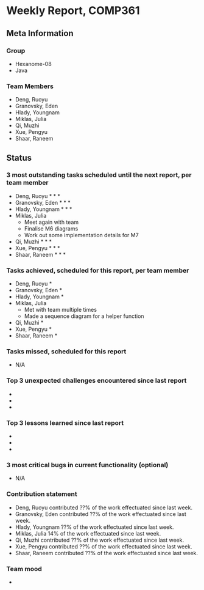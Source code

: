 # Weekly Report, COMP361

## Meta Information

### Group

 * Hexanome-08
 * Java

### Team Members

 * Deng, Ruoyu
 * Granovsky, Eden
 * Hlady, Youngnam
 * Miklas, Julia
 * Qi, Muzhi
 * Xue, Pengyu
 * Shaar, Raneem

## Status

### 3 most outstanding tasks scheduled until the next report, per team member

 * Deng, Ruoyu
    * 
    * 
    * 
 * Granovsky, Eden
    * 
    * 
    * 
 * Hlady, Youngnam
    * 
    * 
    * 
 * Miklas, Julia
    * Meet again with team
    * Finalise M6 diagrams
    * Work out some implementation details for M7
 * Qi, Muzhi
    * 
    * 
    * 
 * Xue, Pengyu
    * 
    * 
    * 
 * Shaar, Raneem
    * 
    * 
    *  

### Tasks achieved, scheduled for this report, per team member

 * Deng, Ruoyu
    *
 * Granovsky, Eden
    * 
 * Hlady, Youngnam
    * 
 * Miklas, Julia
    * Met with team multiple times
    * Made a sequence diagram for a helper function
 * Qi, Muzhi
    *
 * Xue, Pengyu
    * 
 * Shaar, Raneem
    *

### Tasks missed, scheduled for this report

 * N/A

### Top 3 unexpected challenges encountered since last report

  * 
  * 
  * 

### Top 3 lessons learned since last report

  * 
  * 
  * 

### 3 most critical bugs in current functionality (optional)

  * N/A

### Contribution statement

 * Deng, Ruoyu contributed ??% of the work effectuated since last week.
 * Granovsky, Eden contributed ??% of the work effectuated since last week.
 * Hlady, Youngnam ??% of the work effectuated since last week.
 * Miklas, Julia 14% of the work effectuated since last week.
 * Qi, Muzhi contributed ??% of the work effectuated since last week.
 * Xue, Pengyu contributed ??% of the work effectuated since last week.
 * Shaar, Raneem contributed ??% of the work effectuated since last week.

### Team mood

 *
